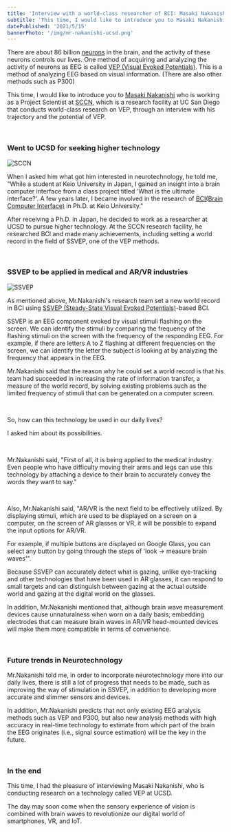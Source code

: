```yaml
---
title: 'Interview with a world-class researcher of BCI: Masaki Nakanishi' //TODO:
subtitle: 'This time, I would like to introduce you to Masaki Nakanishi who is working as a Project Scientist at SCCN, which is a research facility at UC San Diego that conducts world-class research on VEP, through an interview with his trajectory and the potential of VEP.'
datePublished: '2021/5/15'
bannerPhoto: '/img/mr-nakanishi-ucsd.png'
---
```


There are about 86 billion [neurons](https://en.wikipedia.org/wiki/Neuron) in the brain, and the activity of these neurons controls our lives.
One method of acquiring and analyzing the activity of neurons as EEG is called [VEP (Visual Evoked Potentials)](https://en.wikipedia.org/wiki/Evoked_potential#Visual_evoked_potential). This is a method of analyzing EEG based on visual information. (There are also other methods such as P300)

This time, I would like to introduce you to [Masaki Nakanishi](https://sccn.ucsd.edu/~masaki/) who is working as a Project Scientist at [SCCN](https://sccn.ucsd.edu/), which is a research facility at UC San Diego that conducts world-class research on VEP, through an interview with his trajectory and the potential of VEP.

&nbsp;

### Went to UCSD for seeking higher technology

![SCCN](https://sccn.ucsd.edu/images/sccn.jpg)

When I asked him what got him interested in neurotechnology, he told me,
"While a student at Keio University in Japan, I gained an insight into a brain computer interface from a class project titled 'What is the ultimate interface?'. A few years later, I became involved in the research of [BCI(Brain Computer Interface)](https://en.wikipedia.org/wiki/Brain%E2%80%93computer_interface) in Ph.D. at Keio University."

After receiving a Ph.D. in Japan, he decided to work as a researcher at UCSD to pursue higher technology.
At the SCCN research facility, he researched BCI and made many achievements, including setting a world record in the field of SSVEP, one of the VEP methods.

&nbsp;

### SSVEP to be applied in medical and AR/VR industries

![SSVEP](https://sccn.ucsd.edu/~masaki/img/bci.gif)

As mentioned above, Mr.Nakanishi's research team set a new world record in BCI using [SSVEP (Steady-State Visual Evoked Potentials)](https://en.wikipedia.org/wiki/Steady_state_visually_evoked_potential)-based BCI.

SSVEP is an EEG component evoked by visual stimuli flashing on the screen. We can identify the stimuli by comparing the frequency of the flashing stimuli on the screen with the frequency of the responding EEG. For example, if there are letters A to Z flashing at different frequencies on the screen, we can identify the letter the subject is looking at by analyzing the frequency that appears in the EEG.

Mr.Nakanishi said that the reason why he could set a world record is that
his team had succeeded in increasing the rate of information transfer, a measure of the world record, by solving existing problems such as the limited frequency of stimuli that can be generated on a computer screen.

&nbsp;

So, how can this technology be used in our daily lives?

I asked him about its possibilities.

&nbsp;

Mr.Nakanishi said, "First of all, it is being applied to the medical industry.
Even people who have difficulty moving their arms and legs can use this technology by attaching a device to their brain to accurately convey the words they want to say."

&nbsp;

Also, Mr.Nakanishi said, "AR/VR is the next field to be effectively utilized.
By displaying stimuli, which are used to be displayed on a screen on a computer, on the screen of AR glasses or VR, it will be possible to expand the input options for AR/VR.

For example, if multiple buttons are displayed on Google Glass, you can select any button by going through the steps of 'look → measure brain waves'".

Because SSVEP can accurately detect what is gazing, unlike eye-tracking and other technologies that have been used in AR glasses, it can respond to small targets and can distinguish between gazing at the actual outside world and gazing at the digital world on the glasses.

In addition, Mr.Nakanishi mentioned that, although brain wave measurement devices cause unnaturalness when worn on a daily basis, embedding electrodes that can measure brain waves in AR/VR head-mounted devices will make them more compatible in terms of convenience.

&nbsp;

### Future trends in Neurotechnology

Mr.Nakanishi told me, in order to incorporate neurotechnology more into our daily lives, there is still a lot of progress that needs to be made, such as improving the way of stimulation in SSVEP, in addition to developing more accurate and slimmer sensors and devices.

In addition, Mr.Nakanishi predicts that not only existing EEG analysis methods such as VEP and P300, but also new analysis methods with high accuracy in real-time technology to estimate from which part of the brain the EEG originates (i.e., signal source estimation) will be the key in the future.

&nbsp;

### In the end

This time, I had the pleasure of interviewing Masaki Nakanishi, who is conducting research on a technology called VEP at UCSD.

The day may soon come when the sensory experience of vision is combined with brain waves to revolutionize our digital world of smartphones, VR, and IoT.
